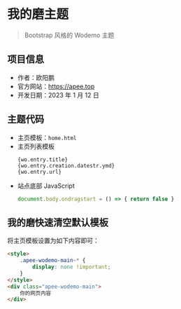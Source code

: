 # 我的磨主题

> Bootstrap 风格的 Wodemo 主题

## 项目信息

- 作者：欧阳鹏
- 官方网站：https://apee.top
- 开发日期：2023 年 1 月 12 日

## 主题代码

- 主页模板：`home.html`
- 主页列表模板
    ```
    {wo.entry.title}
    {wo.entry.creation.datestr.ymd}
    {wo.entry.url}
    ```
- 站点底部 JavaScript
    ```js
    document.body.ondragstart = () => { return false }
    ```

## 我的磨快速清空默认模板

将主页模板设置为如下内容即可：

```html
<style>
    .apee-wodemo-main~* {
        display: none !important;
    }
</style>
<div class="apee-wodemo-main">
    你的网页内容
</div>
```
